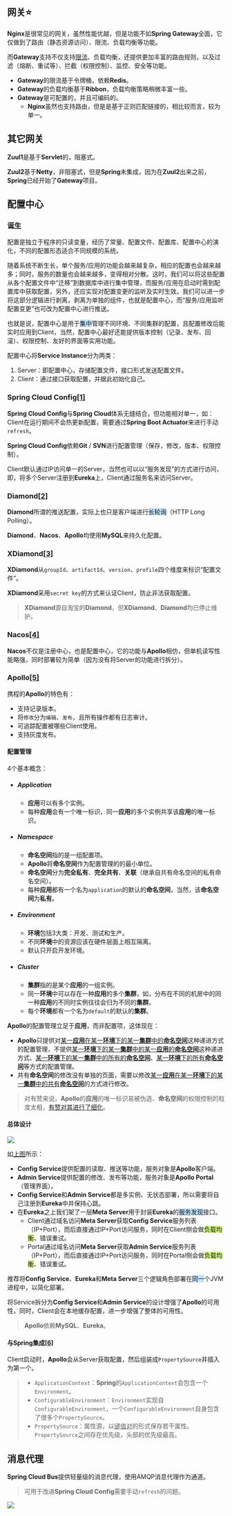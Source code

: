 ## 网关⭐

**Nginx**是很常见的网关，虽然性能优越，但是功能不如**Spring Gateway**全面，它仅做到了路由（静态资源访问）、限流、负载均衡等功能。

而**Gateway**支持不仅支持[限流](http://www.ityouknow.com/springcloud/2019/01/26/spring-cloud-gateway-limit.html#限速路由器)、负载均衡，还提供更加丰富的路由规则，以及过滤（熔断、重试等）、拦截（权限控制）、监控、安全等功能。

- **Gateway**的限流基于令牌桶，依赖**Redis**。
- **Gateway**的负载均衡基于**Ribbon**，负载均衡策略稍微丰富一些。
- **Gateway**是可配置的，并且可编码的。
  - **Nginx**虽然也支持路由，但是是基于正则匹配链接的，相比较而言，较为单一。



## 其它网关

**Zuul1**是基于**Servlet**的，阻塞式。

**Zuul2**基于**Netty**，非阻塞式，但是**Spring**未集成，因为在**Zuul2**出来之前，**Spring**已经开始了**Gateway**项目。



## 配置中心

### 诞生

配置是独立于程序的只读变量，经历了常量、配置文件、配置库、配置中心的演化，不同的配置形态适合不同规模的系统。

随着系统不断生长，单个服务/应用的功能会越来越复杂，相应的配置也会越来越多；同时，服务的数量也会越来越多，变得相对分散。这时，我们可以将这些配置从各个配置文件中“迁移”到数据库中进行集中管理，而服务/应用在启动时需到配置库中获取配置，另外，还应实现对配置变更的监听及实时生效。我们可以进一步将这部分逻辑进行剥离，剥离为单独的组件，也就是配置中心，而“服务/应用监听配置变更”也可改为配置中心进行推送。

也就是说，配置中心是用于<span style=background:#c2e2ff>集中</span>管理不同环境、不同集群的配置，且配置修改后能实时应用到Client，当然，配置中心最好还能提供版本控制（记录、发布、回滚）、权限控制、友好的界面等实用功能。

配置中心将**Service Instance**分为两类：

1. Server：即配置中心，存储配置文件，接口形式发送配置文件。
2. Client：通过接口获取配置，并据此初始化自己。

### Spring Cloud Config[[1]](http://www.ityouknow.com/springcloud/2017/05/22/springcloud-config-git.html)

**Spring Cloud Config**与**Spring Cloud**体系无缝结合，但功能相对单一，如：Client在运行期间不会热更新配置，需要通过**Spring Boot Actuator**来进行手动`refresh`。

**Spring Cloud Config**依赖**Git** / **SVN**进行配置管理（保存，修改，版本、权限控制）。

Client默认通过IP访问单一的Server，当然也可以以“服务发现”的方式进行访问，即，将多个Server注册到**Eureka**上，Client通过服务名来访问Server。

### Diamond[[2]](https://blog.hufeifei.cn/2020/04/Alibaba/Diamond/)

**Diamond**所谓的推送配置，实际上也只是客户端进行<span style=background:#c2e2ff>长轮询</span>（HTTP Long Polling）。

**Diamond**、**Nacos**、**Apollo**均使用**MySQL**来持久化配置。

### XDiamond[[3]](https://github.com/hengyunabc/xdiamond/)

**XDiamond**从`groupId`、`artifactId`、`version`、`profile`四个维度来标识“配置文件”。

**XDiamond**采用`secret key`的方式来认证Client，防止非法获取配置。

> **XDiamond**源自淘宝的**Diamond**，但**XDiamond**、**Diamond**均已停止维护。

### Nacos[[4]](https://developer.51cto.com/art/202102/645471.htm)

**Nacos**不仅是注册中心，也是配置中心，它的功能与**Apollo**相仿，但单机读写性能略强，同时部署较为简单（因为没有将Server的功能进行拆分）。

### Apollo[[5]](https://www.apolloconfig.com/#/zh/README)

携程的**Apollo**的特色有：

- 支持记录版本。
- 将`修改`分为`编辑`、`发布`，且所有操作都有日志审计。
- 可追踪配置被哪些Client使用。
- 支持灰度发布。

#### 配置管理

4个基本概念：

- ##### Application

  - **应用**可以有多个实例。
  - 每种**应用**会有一个唯一标识，同一**应用**的多个实例共享该**应用**的唯一标识。

- ##### Namespace

  - **命名空间**指的是一组配置项。
  - **Apollo**将**命名空间**作为配置管理的的最小单位。
  - **命名空间**分为**完全私有**、**完全共有**、**关联**（继承自共有命名空间的私有命名空间）。
  - 每种**应用**都有一个名为`application`的默认的**命名空间**，当然，该**命名空间**为**私有**。

- ##### Environment

  - **环境**包括3大类：开发、测试和生产。
  - 不同**环境**中的资源应该在硬件层面上相互隔离。
  - 默认只开启开发环境。

- ##### Cluster

  - **集群**指的是某个**应用**的一组实例。
  - 同一**环境**中可以存在一种**应用**的多个**集群**，如，分布在不同的机房中的同一种**应用**的不同时实例往往会归为不同的**集群**。
  - 每个**环境**都有一个名为`default`的默认的**集群**。

**Apollo**的配置管理立足于**应用**，而非配置项，这体现在：

- **Apollo**只提供对<u>某一**应用**在某一**环境**下的某一**集群**中的**命名空间**</u>这种递进方式的配置管理，不提供<u>某一**环境**下的某一**集群**中的某一**应用**的**命名空间**</u>这种递进方式、<u>某一**环境**下的某一**集群**中的所有的**命名空间**</u>、<u>某一**环境**下的所有**命名空间**</u>等方式的配置管理。
- 共有**命名空间**的修改没有单独的页面，需要以修改<u>某一**应用**在某一**环境**下的某一**集群**中的共有**命名空间**</u>的方式进行修改。

> 对有赞来说，**Apollo**的**应用**的唯一标识易被伪造、**命名空间**的权限控制的粒度太粗，[有赞对其进行了细化](https://mp.weixin.qq.com/s/Ge14UeY9Gm2Hrk--E47eJQ)。

#### 总体设计

![](../images/6/apollo-overall-architecture.png)

如[上图](https://www.apolloconfig.com/#/zh/design/apollo-introduction?id=_45-总体设计)所示：

- **Config Service**提供配置的读取、推送等功能，服务对象是**Apollo**客户端。
- **Admin Service**提供配置的修改、发布等功能，服务对象是**Apollo Portal**（管理界面）。
- **Config Service**和**Admin Service**都是多实例、无状态部署，所以需要将自己注册到**Eureka**中并保持心跳。
- 在**Eureka**之上我们架了一层**Meta Server**用于封装**Eureka**的<span style=background:#c2e2ff>服务发现</span>接口。
  - Client通过域名访问**Meta Server**获取**Config Service**服务列表（IP+Port），而后直接通过IP+Port访问服务，同时在Client侧会做<span style=background:#d4fe7f>负载均衡</span>、错误重试。
  - Portal通过域名访问**Meta Server**获取**Admin Service**服务列表（IP+Port），而后直接通过IP+Port访问服务，同时在Portal侧会做<span style=background:#d4fe7f>负载均衡</span>、错误重试。

推荐将**Config Service**、**Eureka**和**Meta Server**三个逻辑角色部署在<span style=background:#c2e2ff>同一</span>个JVM进程中，以简化部署。

将Service拆分为**Config Service**和**Admin Service**的设计增强了**Apollo**的可用性，同时，Client会在本地缓存配置，进一步增强了整体的可用性。

> **Apollo**依赖**MySQL**、**Eureka**。

#### 与Spring集成[[6]](https://www.apolloconfig.com/#/zh/design/apollo-design?id=_31-和spring集成的原理)

Client启动时，**Apollo**会从Server获取配置，然后组装成`PropertySource`并插入为第一个。

> - `ApplicationContext`：**Spring**的`ApplicationContext`会包含一个`Environment`。
> - `ConfigurableEnvironment`：`Environment`实现自`ConfigurableEnvironment`，一个`ConfigurableEnvironment`自身包含了很多个`PropertySource`。
> - `PropertySource`：属性源，以<u>键值对</u>的形式保存若干属性。`PropertySource`之间存在优先级，头部的优先级最高。



## 消息代理

**Spring Cloud Bus**提供轻量级的消息代理，使用AMQP消息代理作为通道。

> 可用于改进**Spring Cloud Config**需要手动`refresh`的问题。

![](../images/6/bus-processing.jpg)